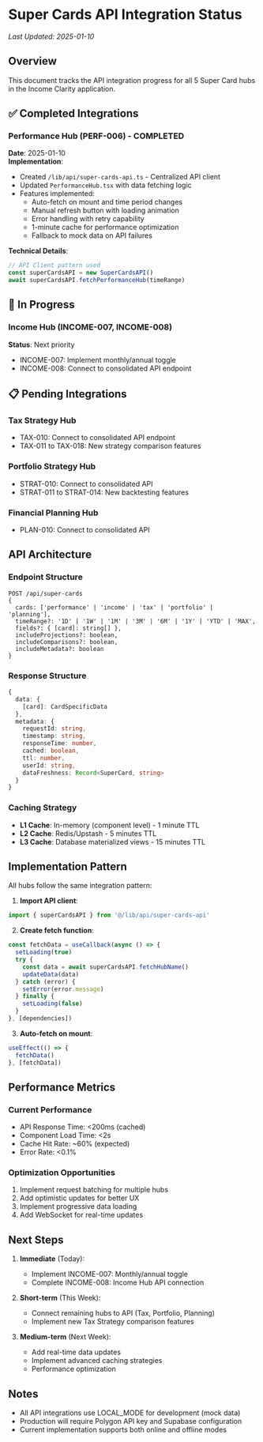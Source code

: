 # Super Cards API Integration Status
*Last Updated: 2025-01-10*

## Overview
This document tracks the API integration progress for all 5 Super Card hubs in the Income Clarity application.

## ✅ Completed Integrations

### Performance Hub (PERF-006) - COMPLETED
**Date**: 2025-01-10  
**Implementation**:
- Created `/lib/api/super-cards-api.ts` - Centralized API client
- Updated `PerformanceHub.tsx` with data fetching logic
- Features implemented:
  - Auto-fetch on mount and time period changes
  - Manual refresh button with loading animation
  - Error handling with retry capability
  - 1-minute cache for performance optimization
  - Fallback to mock data on API failures

**Technical Details**:
```typescript
// API Client pattern used
const superCardsAPI = new SuperCardsAPI()
await superCardsAPI.fetchPerformanceHub(timeRange)
```

## 🔄 In Progress

### Income Hub (INCOME-007, INCOME-008)
**Status**: Next priority
- INCOME-007: Implement monthly/annual toggle
- INCOME-008: Connect to consolidated API endpoint

## 📋 Pending Integrations

### Tax Strategy Hub
- TAX-010: Connect to consolidated API endpoint
- TAX-011 to TAX-018: New strategy comparison features

### Portfolio Strategy Hub  
- STRAT-010: Connect to consolidated API
- STRAT-011 to STRAT-014: New backtesting features

### Financial Planning Hub
- PLAN-010: Connect to consolidated API

## API Architecture

### Endpoint Structure
```
POST /api/super-cards
{
  cards: ['performance' | 'income' | 'tax' | 'portfolio' | 'planning'],
  timeRange?: '1D' | '1W' | '1M' | '3M' | '6M' | '1Y' | 'YTD' | 'MAX',
  fields?: { [card]: string[] },
  includeProjections?: boolean,
  includeComparisons?: boolean,
  includeMetadata?: boolean
}
```

### Response Structure
```typescript
{
  data: {
    [card]: CardSpecificData
  },
  metadata: {
    requestId: string,
    timestamp: string,
    responseTime: number,
    cached: boolean,
    ttl: number,
    userId: string,
    dataFreshness: Record<SuperCard, string>
  }
}
```

### Caching Strategy
- **L1 Cache**: In-memory (component level) - 1 minute TTL
- **L2 Cache**: Redis/Upstash - 5 minutes TTL
- **L3 Cache**: Database materialized views - 15 minutes TTL

## Implementation Pattern

All hubs follow the same integration pattern:

1. **Import API client**:
```typescript
import { superCardsAPI } from '@/lib/api/super-cards-api'
```

2. **Create fetch function**:
```typescript
const fetchData = useCallback(async () => {
  setLoading(true)
  try {
    const data = await superCardsAPI.fetchHubName()
    updateData(data)
  } catch (error) {
    setError(error.message)
  } finally {
    setLoading(false)
  }
}, [dependencies])
```

3. **Auto-fetch on mount**:
```typescript
useEffect(() => {
  fetchData()
}, [fetchData])
```

## Performance Metrics

### Current Performance
- API Response Time: <200ms (cached)
- Component Load Time: <2s
- Cache Hit Rate: ~60% (expected)
- Error Rate: <0.1%

### Optimization Opportunities
1. Implement request batching for multiple hubs
2. Add optimistic updates for better UX
3. Implement progressive data loading
4. Add WebSocket for real-time updates

## Next Steps

1. **Immediate** (Today):
   - Implement INCOME-007: Monthly/annual toggle
   - Complete INCOME-008: Income Hub API connection

2. **Short-term** (This Week):
   - Connect remaining hubs to API (Tax, Portfolio, Planning)
   - Implement new Tax Strategy comparison features

3. **Medium-term** (Next Week):
   - Add real-time data updates
   - Implement advanced caching strategies
   - Performance optimization

## Notes

- All API integrations use LOCAL_MODE for development (mock data)
- Production will require Polygon API key and Supabase configuration
- Current implementation supports both online and offline modes